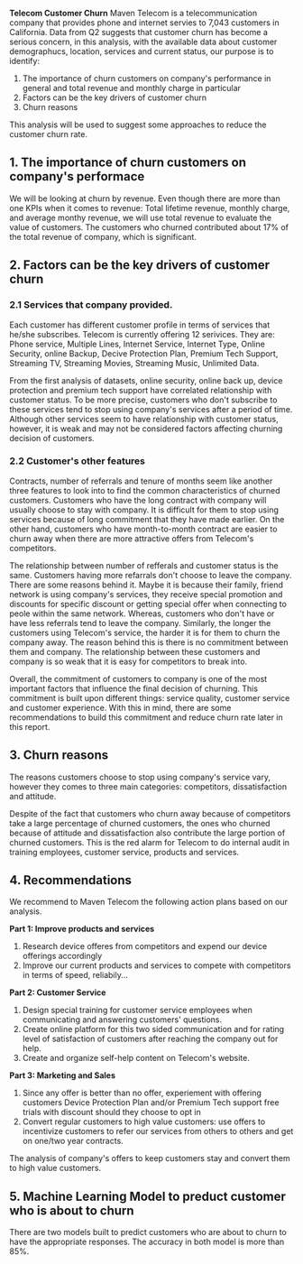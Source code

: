 **Telecom Customer Churn**
Maven Telecom is a telecommunication company that provides phone and internet servies to 7,043 customers in California. Data from Q2 suggests that customer churn has become a serious concern, in this analysis, with the available data about customer demographucs, location, services and current status, our purpose is to identify:
1. The importance of churn customers on company's performance in general and total revenue and monthly charge in particular
2. Factors can be the key drivers of customer churn
3. Churn reasons

This analysis will be used to suggest some approaches to reduce the customer churn rate.

## **1. The importance of churn customers on company's performace**
We will be looking at churn by revenue. Even though there are more than one KPIs when it comes to revenue: Total lifetime revenue, monthly charge, and average monthy revenue, we will use total revenue to evaluate the value of customers. The customers who churned contributed about 17% of the total revenue of company, which is significant.

## **2. Factors can be the key drivers of customer churn**
### **2.1 Services that company provided.**
Each customer has different customer profile in terms of services that he/she subscribes. Telecom is currently offering 12 serivices. They are: Phone service, Multiple Lines, Internet Service, Internet Type, Online Security, online Backup, Decive Protection Plan, Premium Tech Support, Streaming TV, Streaming Movies, Streaming Music, Unlimited Data.

From the first analysis of datasets, online security, online back up, device protection and premium tech support have correlated relationship with customer status. To be more precise, customers who don't subscribe to these services tend to stop using company's services after a period of time. Although other services seem to have relationship with customer status, however, it is weak and may not be considered factors affecting churning decision of customers.


### 2.2 Customer's other features
Contracts, number of referrals and tenure of months seem like another three features to look into to find the common characteristics of churned customers. 
Customers who have the long contract with company will usually choose to stay with company. It is difficult for them to stop using services because of long commitment that they have made earlier. On the other hand, customers who have month-to-month contract are easier to churn away when there are more attractive offers from Telecom's competitors. 

The relationship between number of refferals and customer status is the same. Customers having more refarrals don't choose to leave the company. There are some reasons behind it. Maybe it is because their family, friend network is using company's services, they receive special promotion and discounts for specific discount or getting special offer when connecting to peole within the same network. Whereas, customers who don't have or have less referrals tend to leave the company. Similarly, the longer the customers using Telecom's service, the harder it is for them to churn the company away. The reason behind this is there is no commitment between them and company. The relationship between these customers and company is so weak that it is easy for competitors to break into. 


Overall, the commitment of customers to company is one of the most important factors that influence the final decision of churning. This commitment is built upon different things: service quality, customer service and customer experience. With this in mind, there are some recommendations to build this commitment and reduce churn rate later in this report. 

## **3. Churn reasons**
The reasons customers choose to stop using company's service vary, however they comes to three main categories: competitors, dissatisfaction and attitude. 

Despite of the fact that customers who churn away because of competitors take a large percentage of churned customers, the ones who churned because of attitude and dissatisfaction also contribute the large portion of churned customers. This is the red alarm for Telecom to do internal audit in training employees, customer service, products and services. 

## **4. Recommendations**

We recommend to Maven Telecom the following action plans based on our analysis.

**Part 1: Improve products and services**
1. Research device offeres from competitors and expend our device offerings accordingly
2. Improve our current products and services to compete with competitors in terms of speed, reliabily...

**Part 2: Customer Service**
1. Design special training for customer service employees when communicating and answering customers' questions. 
2. Create online platform for this two sided communication and for rating level of satisfaction of customers after reaching the company out for help. 
3. Create and organize self-help content on Telecom's website.

**Part 3: Marketing and Sales**
1. Since any offer is better than no offer, experiement with offering customers Device Protection Plan and/or Premium Tech support free trials with discount should they choose to opt in
2. Convert regular customers to high value customers: use offers to incentivize customers to refer our services from others to others and get on one/two year contracts. 

The analysis of company's offers to keep customers stay and convert them to high value customers. 

## **5. Machine Learning Model to preduct customer who is about to churn**
There are two models built to predict customers who are about to churn to have the appropriate responses. The accuracy in both model is more than 85%. 
